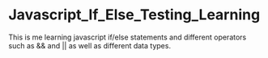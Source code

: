 # Javascript_If_Else_Testing_Learning
This is me learning javascript if/else statements and different operators such as &amp;&amp; and || as well as different data types.
